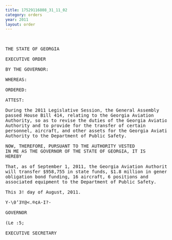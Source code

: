 ```yaml
---
title: 17529116808_31_11_02
category: orders
year: 2011
layout: order
---
```


<pre> 

THE STATE OF GEORGIA

EXECUTIVE ORDER

BY THE GOVERNOR:

WHEREAS:

ORDERED:

ATTEST:

During the 2011 Legislative Session, the General Assembly
passed House Bill 414, relating to the Georgia Aviation
Authority, so as to revise the duties of the Georgia Aviation
Authority and to provide for the transfer of certain
personnel, aircraft, and other assets for the Georgia Aviation
Authority to the Department of Public Safety.

NOW, THEREFORE, PURSUANT TO THE AUTHORITY VESTED
IN ME AS THE GOVERNOR OF THE STATE OF GEORGIA, IT IS
HEREBY

That, as of September 1, 2011, the Georgia Aviation Authority
will transfer $958,755 in state funds, $1.8 million in general
obligation bond funding, 16 aircraft, 6 positions and
associated equipment to the Department of Public Safety.

This 3! day of August, 2011.

Y-\0’3Y@<.®¢A-I?-

GOVERNOR

(Le :5;

EXECUTIVE SECRETARY

</pre>
